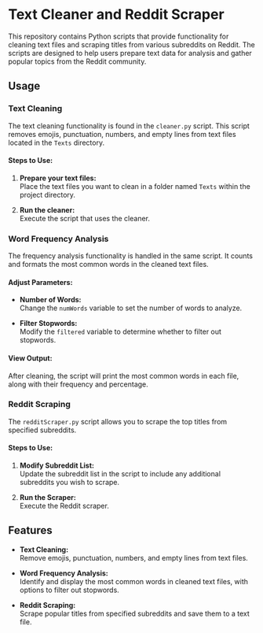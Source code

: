 # Text Cleaner and Reddit Scraper

This repository contains Python scripts that provide functionality for cleaning text files and scraping titles from various subreddits on Reddit. The scripts are designed to help users prepare text data for analysis and gather popular topics from the Reddit community.

## Usage

### Text Cleaning

The text cleaning functionality is found in the `cleaner.py` script. This script removes emojis, punctuation, numbers, and empty lines from text files located in the `Texts` directory.

#### Steps to Use:

1. **Prepare your text files:**  
   Place the text files you want to clean in a folder named `Texts` within the project directory.

2. **Run the cleaner:**  
   Execute the script that uses the cleaner.

### Word Frequency Analysis

The frequency analysis functionality is handled in the same script. It counts and formats the most common words in the cleaned text files.

#### Adjust Parameters:

- **Number of Words:**  
  Change the `numWords` variable to set the number of words to analyze.

- **Filter Stopwords:**  
  Modify the `filtered` variable to determine whether to filter out stopwords.

#### View Output:

After cleaning, the script will print the most common words in each file, along with their frequency and percentage.

### Reddit Scraping

The `redditScraper.py` script allows you to scrape the top titles from specified subreddits.

#### Steps to Use:

1. **Modify Subreddit List:**  
   Update the subreddit list in the script to include any additional subreddits you wish to scrape.

2. **Run the Scraper:**  
   Execute the Reddit scraper.

## Features

- **Text Cleaning:**  
  Remove emojis, punctuation, numbers, and empty lines from text files.

- **Word Frequency Analysis:**  
  Identify and display the most common words in cleaned text files, with options to filter out stopwords.

- **Reddit Scraping:**  
  Scrape popular titles from specified subreddits and save them to a text file.
